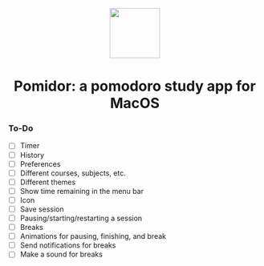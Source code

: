 <div align="center">
<p>
    <img src="https://i.imgur.com/CbVs2c9.png" height=100 width=100>
</p>
<h1>Pomidor: a pomodoro study app for MacOS</h1>
</div>

### To-Do

- [ ] Timer
- [ ] History
- [ ] Preferences
- [ ] Different courses, subjects, etc.
- [ ] Different themes
- [ ] Show time remaining in the menu bar
- [ ] Icon
- [ ] Save session
- [ ] Pausing/starting/restarting a session
- [ ] Breaks
- [ ] Animations for pausing, finishing, and break
- [ ] Send notifications for breaks
- [ ] Make a sound for breaks

